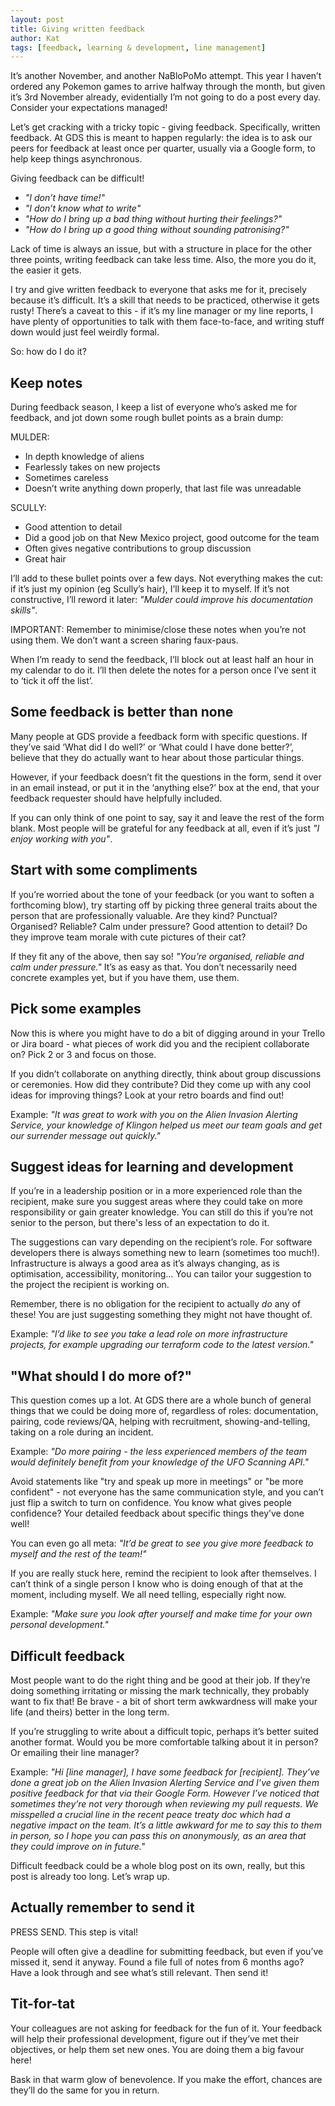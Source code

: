 ```yaml
---
layout: post
title: Giving written feedback
author: Kat
tags: [feedback, learning & development, line management]
---
```

It’s another November, and another NaBloPoMo attempt. This year I haven’t ordered any Pokemon games to arrive halfway through the month, but given it’s 3rd November already, evidentially I’m not going to do a post every day.  Consider your expectations managed!

Let’s get cracking with a tricky topic - giving feedback. Specifically, written feedback. At GDS this is meant to happen regularly: the idea is to ask our peers for feedback at least once per quarter, usually via a Google form, to help keep things asynchronous. 

Giving feedback can be difficult! 
- _"I don’t have time!"_
- _"I don’t know what to write"_
- _"How do I bring up a bad thing without hurting their feelings?"_
- _"How do I bring up a good thing without sounding patronising?"_

Lack of time is always an issue, but with a structure in place for the other three points, writing feedback can take less time. Also, the more you do it, the easier it gets.

I try and give written feedback to everyone that asks me for it, precisely because it’s difficult. It’s a skill that needs to be practiced, otherwise it gets rusty! There’s a caveat to this - if it’s my line manager or my line reports, I have plenty of opportunities to talk with them face-to-face, and writing stuff down would just feel weirdly formal. 

So: how do I do it?

## Keep notes

During feedback season, I keep a list of everyone who’s asked me for feedback, and jot down some rough bullet points as a brain dump:

MULDER:
- In depth knowledge of aliens
- Fearlessly takes on new projects
- Sometimes careless
- Doesn’t write anything down properly, that last file was unreadable

SCULLY:
- Good attention to detail
- Did a good job on that New Mexico project, good outcome for the team
- Often gives negative contributions to group discussion
- Great hair

I’ll add to these bullet points over a few days. Not everything makes the cut: if it’s just my opinion (eg Scully’s hair), I’ll keep it to myself. If it’s not constructive, I’ll reword it later: _"Mulder could improve his documentation skills"_.

IMPORTANT: Remember to minimise/close these notes when you’re not using them. We don’t want a screen sharing faux-paus.

When I’m ready to send the feedback, I’ll block out at least half an hour in my calendar to do it. I’ll then delete the notes for a person once I’ve sent it to ‘tick it off the list’.

## Some feedback is better than none

Many people at GDS provide a feedback form with specific questions. If they’ve said ‘What did I do well?’ or ‘What could I have done better?’, believe that they do actually want to hear about those particular things. 

However, if your feedback doesn’t fit the questions in the form, send it over in an email instead, or put it in the ‘anything else?’ box at the end, that your feedback requester should have helpfully included. 

If you can only think of one point to say, say it and leave the rest of the form blank. Most people will be grateful for any feedback at all, even if it’s just _"I enjoy working with you"_.

## Start with some compliments

If you’re worried about the tone of your feedback (or you want to soften a forthcoming blow), try starting off by picking three general traits about the person that are professionally valuable. Are they kind? Punctual? Organised? Reliable? Calm under pressure? Good attention to detail? Do they improve team morale with cute pictures of their cat? 

If they fit any of the above, then say so! _"You’re organised, reliable and calm under pressure."_ It’s as easy as that. You don’t necessarily need concrete examples yet, but if you have them, use them.

## Pick some examples

Now this is where you might have to do a bit of digging around in your Trello or Jira board - what pieces of work did you and the recipient collaborate on? Pick 2 or 3 and focus on those.

If you didn’t collaborate on anything directly, think about group discussions or ceremonies. How did they contribute? Did they come up with any cool ideas for improving things? Look at your retro boards and find out!

Example: _"It was great to work with you on the Alien Invasion Alerting Service, your knowledge of Klingon helped us meet our team goals and get our surrender message out quickly."_

## Suggest ideas for learning and development

If you’re in a leadership position or in a more experienced role than the recipient, make sure you suggest areas where they could take on more responsibility or gain greater knowledge. You can still do this if you’re not senior to the person, but there's less of an expectation to do it.

The suggestions can vary depending on the recipient’s role. For software developers there is always something new to learn (sometimes too much!). Infrastructure is always a good area as it’s always changing, as is optimisation, accessibility, monitoring… You can tailor your suggestion to the project the recipient is working on. 

Remember, there is no obligation for the recipient to actually *do* any of these! You are just suggesting something they might not have thought of.

Example: _"I’d like to see you take a lead role on more infrastructure projects, for example upgrading our terraform code to the latest version."_

## "What should I do more of?"

This question comes up a lot. At GDS there are a whole bunch of general things that we could be doing more of, regardless of roles: documentation, pairing, code reviews/QA, helping with recruitment, showing-and-telling, taking on a role during an incident. 

Example: _"Do more pairing - the less experienced members of the team would definitely benefit from your knowledge of the UFO Scanning API."_

Avoid statements like "try and speak up more in meetings" or "be more confident" - not everyone has the same communication style, and you can’t just flip a switch to turn on confidence. You know what gives people confidence? Your detailed feedback about specific things they’ve done well!

You can even go all meta: _"It’d be great to see you give more feedback to myself and the rest of the team!"_

If you are really stuck here, remind the recipient to look after themselves. I can’t think of a single person I know who is doing enough of that at the moment, including myself. We all need telling, especially right now.

Example: _"Make sure you look after yourself and make time for your own personal development."_

## Difficult feedback

Most people want to do the right thing and be good at their job. If they’re doing something irritating or missing the mark technically, they probably want to fix that! Be brave - a bit of short term awkwardness will make your life (and theirs) better in the long term.

If you’re struggling to write about a difficult topic, perhaps it’s better suited another format. Would you be more comfortable talking about it in person? Or emailing their line manager?

Example: _"Hi [line manager], I have some feedback for [recipient]. They’ve done a great job on the Alien Invasion Alerting Service and I’ve given them positive feedback for that via their Google Form. However I’ve noticed that sometimes they’re not very thorough when reviewing  my pull requests. We misspelled a crucial line in the recent peace treaty doc which had a negative impact on the team. It’s a little awkward for me to say this to them in person, so I hope you can pass this on anonymously, as an area that they could improve on in future."_

Difficult feedback could be a whole blog post on its own, really, but this post is already too long. Let’s wrap up.

## Actually remember to send it

PRESS SEND. This step is vital!

People will often give a deadline for submitting feedback, but even if you’ve missed it, send it anyway. Found a file full of notes from 6 months ago? Have a look through and see what’s still relevant. Then send it!

## Tit-for-tat

Your colleagues are not asking for feedback for the fun of it. Your feedback will help their professional development, figure out if they’ve met their objectives, or help them set new ones. You are doing them a big favour here!

Bask in that warm glow of benevolence. If you make the effort, chances are they’ll do the same for you in return. 
